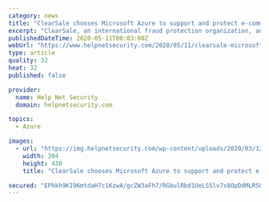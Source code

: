 ```yaml
---
category: news
title: "ClearSale chooses Microsoft Azure to support and protect e-commerce transactions"
excerpt: "ClearSale, an international fraud protection organization, announced it has moved the hosting of its anti-fraud application to Microsoft Azure."
publishedDateTime: 2020-05-11T00:03:00Z
webUrl: "https://www.helpnetsecurity.com/2020/05/11/clearsale-microsoft-azure/"
type: article
quality: 32
heat: 32
published: false

provider:
  name: Help Net Security
  domain: helpnetsecurity.com

topics:
  - Azure

images:
  - url: "https://img.helpnetsecurity.com/wp-content/uploads/2020/03/12085321/insecure-rsac2020.jpg"
    width: 304
    height: 430
    title: "ClearSale chooses Microsoft Azure to support and protect e-commerce transactions"

secured: "EPhkh9KI96mtdaH7c1KzwA/gcZW3aFh7/RGbulRbd1UeLSSlv7x8OpDdMLR5Uon3k2VPoIjLXifSpJb2goOlBA9nOLHXkr2hG+S9b3R5OqoIG2o6P9EAShQX8ZCVUhoFpPc+Qk4u3XeGE2m8in72ZD5UQQc5x+jONMBKCI115M6UnLu1E00s1FY+SPmkNuwh0gnDpmOaukf+yo4bhSeWXNzrVHVLMczTQ8BwbhV0Ek7RN7p0JsC8FsgsYpnWfo1F4iVXlRokKh9enO0JcdK/VHdrmtvSjO9jRC54fLkU9EAUm6f4Ven1CLULbxRhmcA0;AZ7kB4Qx5pUHQM3g+ICWMQ=="
---
```


